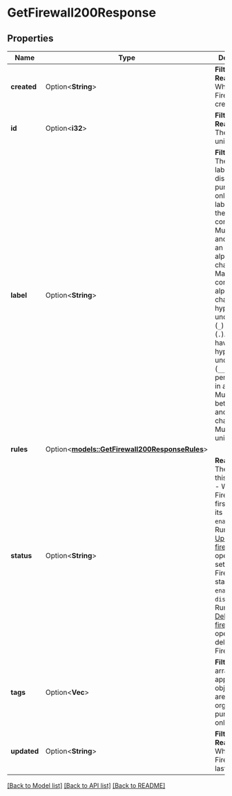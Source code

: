 # GetFirewall200Response

## Properties

Name | Type | Description | Notes
------------ | ------------- | ------------- | -------------
**created** | Option<**String**> | __Filterable__, __Read-only__ When this Firewall was created. | [optional][readonly]
**id** | Option<**i32**> | __Filterable__, __Read-only__ The Firewall's unique ID. | [optional][readonly]
**label** | Option<**String**> | __Filterable__ The Firewall's label, for display purposes only.  Firewall labels have the following constraints:    - Must begin and end with an alphanumeric character.   - May only consist of alphanumeric characters, hyphens (`-`), underscores (`_`) or periods (`.`).   - Cannot have two hyphens (`--`), underscores (`__`) or periods (`..`) in a row.   - Must be between 3 and 32 characters.   - Must be unique. | [optional]
**rules** | Option<[**models::GetFirewall200ResponseRules**](get_firewall_200_response_rules.md)> |  | [optional]
**status** | Option<**String**> | __Read-only__ The status of this Firewall.    - When a Firewall is first created its status is `enabled`.   - Run the [Update a firewall](https://techdocs.akamai.com/linode-api/reference/put-firewall) operation to set a Firewall's status to `enabled` or `disabled`.   - Run the [Delete a firewall](https://techdocs.akamai.com/linode-api/reference/delete-firewall) operation to delete a Firewall. | [optional][readonly]
**tags** | Option<**Vec<String>**> | __Filterable__ An array of tags applied to this object. Tags are for organizational purposes only. | [optional]
**updated** | Option<**String**> | __Filterable__, __Read-only__ When this Firewall was last updated. | [optional][readonly]

[[Back to Model list]](../README.md#documentation-for-models) [[Back to API list]](../README.md#documentation-for-api-endpoints) [[Back to README]](../README.md)


